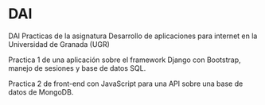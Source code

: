 # DAI
DAI Practicas de la asignatura Desarrollo de aplicaciones para internet en la Universidad de Granada (UGR)

Practica 1 de una aplicación sobre el framework Django con Bootstrap, manejo de sesiones y base de datos SQL.

Practica 2 de front-end con JavaScript para una API sobre una base de datos de MongoDB.

